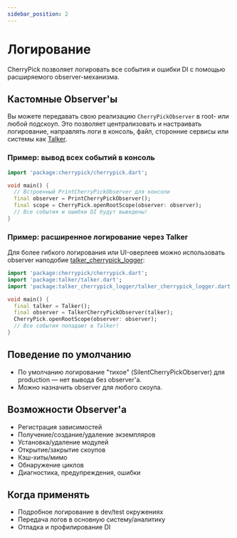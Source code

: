 ```yaml
---
sidebar_position: 2
---
```


# Логирование

CherryPick позволяет логировать все события и ошибки DI с помощью расширяемого observer-механизма.

## Кастомные Observer'ы

Вы можете передавать свою реализацию `CherryPickObserver` в root- или любой подскоуп.
Это позволяет централизовать и настраивать логирование, направлять логи в консоль, файл, сторонние сервисы или системы как [Talker](https://pub.dev/packages/talker).

### Пример: вывод всех событий в консоль

```dart
import 'package:cherrypick/cherrypick.dart';

void main() {
  // Встроенный PrintCherryPickObserver для консоли
  final observer = PrintCherryPickObserver();
  final scope = CherryPick.openRootScope(observer: observer);
  // Все события и ошибки DI будут выведены!
}
```

### Пример: расширенное логирование через Talker

Для более гибкого логирования или UI-оверлеев можно использовать observer наподобие [talker_cherrypick_logger](https://pub.dev/packages/talker_cherrypick_logger):
<!-- Для более гибкого логирования или UI-оверлеев можно использовать observer наподобие [talker_cherrypick_logger](../talker_cherrypick_logger): -->

```dart
import 'package:cherrypick/cherrypick.dart';
import 'package:talker/talker.dart';
import 'package:talker_cherrypick_logger/talker_cherrypick_logger.dart';

void main() {
  final talker = Talker();
  final observer = TalkerCherryPickObserver(talker);
  CherryPick.openRootScope(observer: observer);
  // Все события попадают в Talker!
}
```

## Поведение по умолчанию
- По умолчанию логирование "тихое" (SilentCherryPickObserver) для production — нет вывода без observer'а.
- Можно назначить observer для любого скоупа.

## Возможности Observer'а

- Регистрация зависимостей
- Получение/создание/удаление экземпляров
- Установка/удаление модулей
- Открытие/закрытие скоупов
- Кэш-хиты/мимо
- Обнаружение циклов
- Диагностика, предупреждения, ошибки

## Когда применять

- Подробное логирование в dev/test окружениях
- Передача логов в основную систему/аналитику
- Отладка и профилирование DI
